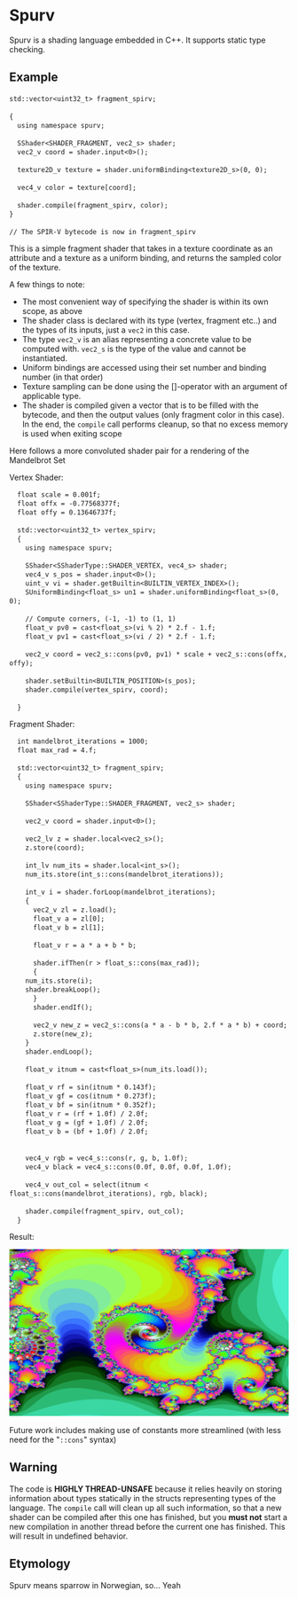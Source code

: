 # Spurv

Spurv is a shading language embedded in C++. It supports static type checking.

## Example

```
std::vector<uint32_t> fragment_spirv;

{
  using namespace spurv;

  SShader<SHADER_FRAGMENT, vec2_s> shader;
  vec2_v coord = shader.input<0>();

  texture2D_v texture = shader.uniformBinding<texture2D_s>(0, 0);

  vec4_v color = texture[coord];
    
  shader.compile(fragment_spirv, color);
}

// The SPIR-V bytecode is now in fragment_spirv
```

This is a simple fragment shader that takes in a texture coordinate as an attribute and a texture as a uniform binding, and returns the sampled color of the texture.

A few things to note:
- The most convenient way of specifying the shader is within its own scope, as above
- The shader class is declared with its type (vertex, fragment etc..) and the types of its inputs, just a `vec2` in this case. 
- The type `vec2_v` is an alias representing a concrete value to be computed with. `vec2_s` is the type of the value and cannot be instantiated.
- Uniform bindings are accessed using their set number and binding number (in that order)
- Texture sampling can be done using the \[\]-operator with an argument of applicable type. 
- The shader is compiled given a vector that is to be filled with the bytecode, and then the output values (only fragment color in this case). In the end, the `compile` call performs cleanup, so that no excess memory is used when exiting scope


Here follows a more convoluted shader pair for a rendering of the Mandelbrot Set

Vertex Shader:

```
  float scale = 0.001f;
  float offx = -0.77568377f;
  float offy = 0.13646737f;

  std::vector<uint32_t> vertex_spirv;
  {
    using namespace spurv;

    SShader<SShaderType::SHADER_VERTEX, vec4_s> shader;
    vec4_v s_pos = shader.input<0>();
    uint_v vi = shader.getBuiltin<BUILTIN_VERTEX_INDEX>();
    SUniformBinding<float_s> un1 = shader.uniformBinding<float_s>(0, 0);

    // Compute corners, (-1, -1) to (1, 1)
    float_v pv0 = cast<float_s>(vi % 2) * 2.f - 1.f;
    float_v pv1 = cast<float_s>(vi / 2) * 2.f - 1.f;

    vec2_v coord = vec2_s::cons(pv0, pv1) * scale + vec2_s::cons(offx, offy);

    shader.setBuiltin<BUILTIN_POSITION>(s_pos);
    shader.compile(vertex_spirv, coord);

  }
```

Fragment Shader:

```
  int mandelbrot_iterations = 1000;
  float max_rad = 4.f;
  
  std::vector<uint32_t> fragment_spirv;
  {
    using namespace spurv;

    SShader<SShaderType::SHADER_FRAGMENT, vec2_s> shader;
   
    vec2_v coord = shader.input<0>();

    vec2_lv z = shader.local<vec2_s>();
    z.store(coord);

    int_lv num_its = shader.local<int_s>();
    num_its.store(int_s::cons(mandelbrot_iterations));

    int_v i = shader.forLoop(mandelbrot_iterations);
    {
      vec2_v zl = z.load();
      float_v a = zl[0];
      float_v b = zl[1];

      float_v r = a * a + b * b;
      
      shader.ifThen(r > float_s::cons(max_rad));
      {
	num_its.store(i);
	shader.breakLoop();
      }
      shader.endIf();
      
      vec2_v new_z = vec2_s::cons(a * a - b * b, 2.f * a * b) + coord;
      z.store(new_z);
    }
    shader.endLoop();

    float_v itnum = cast<float_s>(num_its.load());

    float_v rf = sin(itnum * 0.143f);
    float_v gf = cos(itnum * 0.273f);
    float_v bf = sin(itnum * 0.352f);
    float_v r = (rf + 1.0f) / 2.0f;
    float_v g = (gf + 1.0f) / 2.0f;
    float_v b = (bf + 1.0f) / 2.0f;
    

    vec4_v rgb = vec4_s::cons(r, g, b, 1.0f);
    vec4_v black = vec4_s::cons(0.0f, 0.0f, 0.0f, 1.0f);
    
    vec4_v out_col = select(itnum < float_s::cons(mandelbrot_iterations), rgb, black);
    
    shader.compile(fragment_spirv, out_col);
  }
```

Result:

![Rendering of an area of the MandelbrotSet](mandelbrot.png)

Future work includes making use of constants more streamlined (with less need for the "`::cons`" syntax)

## Warning

The code is __HIGHLY THREAD-UNSAFE__ because it relies heavily on storing information about types statically in the structs representing types of the language. The `compile` call will clean up all such information, so that a new shader can be compiled after this one has finished, but you __must not__ start a new compilation in another thread before the current one has finished. This will result in undefined behavior.

## Etymology

Spurv means sparrow in Norwegian, so... Yeah
